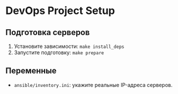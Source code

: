 # DevOps Project Setup

## Подготовка серверов
1. Установите зависимости: `make install_deps`
2. Запустите подготовку: `make prepare`

## Переменные
- `ansible/inventory.ini`: укажите реальные IP-адреса серверов.
